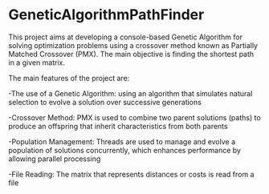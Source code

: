 # GeneticAlgorithmPathFinder
This project aims at developing a console-based Genetic Algorithm for solving optimization problems using a crossover method known as Partially Matched Crossover (PMX). The main objective is finding the shortest path in a given matrix.

The main features of the project are:

-The use of a Genetic Algorithm: using an algorithm that simulates natural selection to evolve a solution over successive generations

-Crossover Method: PMX is used to combine two parent solutions (paths) to produce an offspring that inherit characteristics from both parents

-Population Management: Threads are used to manage and evolve a population of solutions concurrently, which enhances performance by allowing parallel processing

-File Reading: The matrix that represents distances or costs is read from a file
